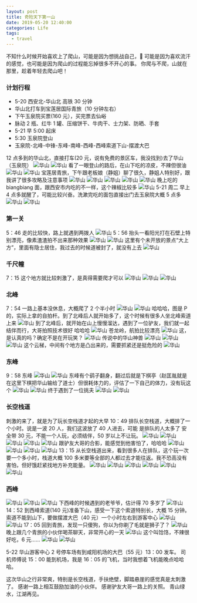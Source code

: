 ```yaml
---
layout: post
title: 奇险天下第一山
date: 2019-05-20 12:40:00
categories: Life
tags:
  - travel
---
```


不知什么时候开始喜欢上了爬山，可能是因为想挑战自己， 可能是因为喜欢流汗的感觉，也可能是因为爬山的过程能忘掉很多不开心的事。
你爬与不爬，山就在那里，趁着年轻去爬山吧！

<!--more-->

### 计划行程

- 5-20 西安北-华山北 高铁 30 分钟
- 华山北打车到宝莲居国际青旅（10 分钟左右）
- 下午玉泉院买票(160 元），买完票去仙峪
- 脉动 2 瓶、红牛 1 罐、压缩饼干、牛肉干、士力架、防晒、手套
- 5-21 早 5:00 起床
- 5:30 玉泉院登山
- 玉泉院-北峰-中锋-东峰-南峰-西峰-西峰索道下山-摆渡大巴

12 点多到的华山北，直接打车(20 元，说有免费的景区车，我没找到)去了华山（玉泉院）
![华山][1]
![华山][2]
看了一眼登山的路后，在山下吃的凉皮，不辣但很油
![华山][3]
![华山][4]
宝莲居青旅，下午跟老板娘（静姐）聊了很久，静姐人特别好，跟我讲了很多攻略及注意事项
![华山][5]
![华山][6]
![华山][7]
![华山][8]
![华山][9]
晚上吃的 biangbiang 面，跟西安市内吃的不一样，这个辣椒比较多
![华山][10]
5-21 周二 早上 4 点多就醒了，可能比较兴奋。洗漱完吃的面包直接出门去玉泉院大概 5 点多
![华山][11]
![华山][12]

### 第一关

5：46 走的比较快，路上就遇到两拨人
![华山][13]
5：56 抬头一看阳光打在石壁上特别漂亮，像素渣渣拍不出来那种效果
![华山][14]
![华山][15]
这里有个未开放的景点“大上方”，里面有隐士居住，我过去的时候道被封了，就没有上去
![华山][16]

### 千尺幢

7：15 这个地方就比较刺激了，是真得需要爬才可以
![华山][17]
![华山][18]
![华山][19]

### 北峰

7：54 一路上基本没休息，大概爬了 2 个半小时
![华山][20]
![华山][21]
哈哈哈，图是 P 的，实际上拿的自拍杆。到了北峰后人就开始多了，这个时候有很多人坐北峰索道上来
![华山][22]
到了北峰后，就开始在山上慢慢溜达，遇到了一位驴友，我们就一起结伴而行，大哥拍照技术很好 哈哈哈
![华山][23]
苍龙岭，航拍比较漂亮
![华山][24]
这，是认真的吗？确定不是在开玩笑？
![华山][25]
传说中的华山神兽
![华山][26]
![华山][27]
![华山][28]
这个云梯，中间有个地方是凸出来的，需要抓紧还是挺危险的
![华山][29]

### 东峰

9：58 东峰
![华山][30]
![华山][31]
东峰有个鹞子翻身，翻过后就是下棋亭（赵匡胤就是在这里下棋把华山输给了道士）但很耗体力的，评估了一下自己的体力，没有玩这个
![华山][32]
![华山][33]
终于遇到了一位挑夫
![华山][34]
![华山][35]

### 长空栈道

刺激的来了，就是为了玩长空栈道才起的大早
10：49 排队长空栈道，大概排了一个小时。说是一波 20 人，我们这波放了 40 人进去，可能
是排队的人太多了
安全带 30 元，不能一个人玩，必须结伴，50 岁以上不让玩。
![华山][36]
![华山][37]
![华山][38]
![华山][39]
![华山][40]
跟驴友大哥的合影，能感觉到他害怕了，哈哈哈
![华山][41]
![华山][42]
![华山][43]
![华山][44]
13：15 从长空栈道出来，看到很多人在排队，这个玩一次要一个多小时，栈道大概 100 多米要等全部的人都过去才能往返。我不恐高没有害怕，但好饿赶紧找地方补充能量。
![华山][45]
![华山][46]
![华山][47]
![华山][48]
![华山][49]
![华山][50]

### 西峰

![华山][51]
![华山][52]
![华山][53]
下西峰的时候遇到的老爷爷，估计得 70 多岁了
![华山][54]
14：52 到西峰索道(140 元)准备下山，感受一下这个索道特别长，大概 15 分钟。
索道不能到山下，要做摆渡大巴（40 元）一个小时左右到游客中心
![华山][55]
![华山][56]
17：05 回到青旅，发现一只傻狗，你以为你剃了毛就是狮子了？
![华山][57]
晚上跟几个青旅的小伙伴喝茶聊天，非常开心的一天
![华山][58]
这个叫饸饹，不辣很好吃，6 元……
![华山][59]
![华山][60]

5-22
华山游客中心 2 号停车场有到咸阳机场的大巴（55 元）13：00 发车。
司机师傅说 15：00 能到机场，我是 16：05 的飞机，当时我想着飞机能晚点哈哈哈。

这次华山之行非常爽，特别是长空栈道，手扶绝壁，脚踏悬崖的感觉真是太刺激了。
感谢一路上相互鼓励加油的小伙伴。
感谢驴友大哥一路上的关照。
青山绿水，江湖再见。

[1]: /images/life/huashan/1.jpeg
[2]: /images/life/huashan/2.jpeg
[3]: /images/life/huashan/3.jpeg
[4]: /images/life/huashan/4.jpeg
[5]: /images/life/huashan/5.jpeg
[6]: /images/life/huashan/6.jpeg
[7]: /images/life/huashan/7.jpeg
[8]: /images/life/huashan/8.jpeg
[9]: /images/life/huashan/9.jpeg
[10]: /images/life/huashan/10.jpeg
[11]: /images/life/huashan/11.jpeg
[12]: /images/life/huashan/12.jpeg
[13]: /images/life/huashan/13.jpeg
[14]: /images/life/huashan/14.jpeg
[15]: /images/life/huashan/15.jpeg
[16]: /images/life/huashan/16.jpeg
[17]: /images/life/huashan/17.jpeg
[18]: /images/life/huashan/18.jpeg
[19]: /images/life/huashan/19.jpeg
[20]: /images/life/huashan/20.jpeg
[21]: /images/life/huashan/21.jpeg
[22]: /images/life/huashan/22.jpg
[23]: /images/life/huashan/23.jpg
[24]: /images/life/huashan/24.jpeg
[25]: /images/life/huashan/25.jpeg
[26]: /images/life/huashan/26.jpeg
[27]: /images/life/huashan/27.jpeg
[28]: /images/life/huashan/28.jpeg
[29]: /images/life/huashan/29.jpeg
[30]: /images/life/huashan/30.jpeg
[31]: /images/life/huashan/31.jpeg
[32]: /images/life/huashan/32.jpeg
[33]: /images/life/huashan/33.jpeg
[34]: /images/life/huashan/34.jpeg
[35]: /images/life/huashan/35.jpeg
[36]: /images/life/huashan/36.jpeg
[37]: /images/life/huashan/37.jpeg
[38]: /images/life/huashan/38.jpeg
[39]: /images/life/huashan/39.jpeg
[40]: /images/life/huashan/40.jpeg
[41]: /images/life/huashan/41.jpg
[42]: /images/life/huashan/42.jpeg
[43]: /images/life/huashan/43.jpeg
[44]: /images/life/huashan/44.jpeg
[45]: /images/life/huashan/45.jpeg
[46]: /images/life/huashan/46.jpeg
[47]: /images/life/huashan/47.jpeg
[48]: /images/life/huashan/48.jpeg
[49]: /images/life/huashan/49.jpeg
[50]: /images/life/huashan/50.jpeg
[51]: /images/life/huashan/51.jpeg
[52]: /images/life/huashan/52.jpeg
[53]: /images/life/huashan/53.jpeg
[54]: /images/life/huashan/54.jpeg
[55]: /images/life/huashan/55.jpeg
[56]: /images/life/huashan/56.jpeg
[57]: /images/life/huashan/57.jpeg
[58]: /images/life/huashan/58.jpeg
[59]: /images/life/huashan/59.jpeg
[60]: /images/life/huashan/60.jpeg
